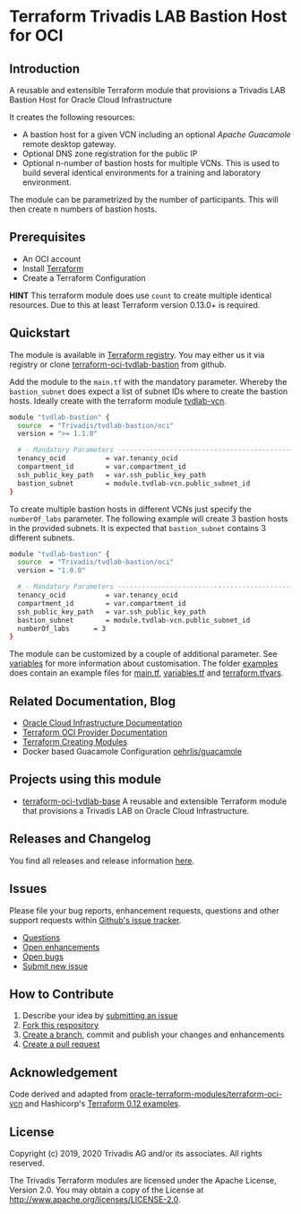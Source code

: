 # Terraform Trivadis LAB Bastion Host for OCI

## Introduction

A reusable and extensible Terraform module that provisions a Trivadis LAB Bastion Host for Oracle Cloud Infrastructure

It creates the following resources:

* A bastion host for a given VCN including an optional *Apache* *Guacamole* remote desktop gateway.
* Optional DNS zone registration for the public IP
* Optional n-number of bastion hosts for multiple VCNs. This is used to build several identical environments for a training and laboratory environment.

The module can be parametrized by the number of participants. This will then create n numbers of bastion hosts.

## Prerequisites

- An OCI account
- Install [Terraform](https://www.terraform.io/downloads.html)
- Create a Terraform Configuration

**HINT** This terraform module does use `count` to create multiple identical resources. Due to this at least Terraform version 0.13.0+ is required.

## Quickstart

The module is available in [Terraform registry](https://registry.terraform.io/modules/Trivadis/tvdlab-bastion/oci/latest). You may either us it via registry or clone [terraform-oci-tvdlab-bastion](https://github.com/Trivadis/terraform-oci-tvdlab-bastion) from github.

Add the module to the `main.tf` with the mandatory parameter. Whereby the `bastion_subnet` does expect a list of subnet IDs where to create the bastion hosts. Ideally create with the terraform module [tvdlab-vcn](https://registry.terraform.io/modules/Trivadis/tvdlab-vcn/oci/latest).

```bash
module "tvdlab-bastion" {
  source  = "Trivadis/tvdlab-bastion/oci"
  version = ">= 1.1.0"

  # - Mandatory Parameters --------------------------------------------------
  tenancy_ocid          = var.tenancy_ocid
  compartment_id        = var.compartment_id
  ssh_public_key_path   = var.ssh_public_key_path
  bastion_subnet        = module.tvdlab-vcn.public_subnet_id
}
```

To create multiple bastion hosts in different VCNs just specify the `numberOf_labs` parameter. The following example will create 3 bastion hosts in the provided subnets. It is expected that `bastion_subnet` contains 3 different subnets.

```bash
module "tvdlab-bastion" {
  source  = "Trivadis/tvdlab-bastion/oci"
  version = "1.0.0"

  # - Mandatory Parameters --------------------------------------------------
  tenancy_ocid          = var.tenancy_ocid
  compartment_id        = var.compartment_id
  ssh_public_key_path   = var.ssh_public_key_path
  bastion_subnet        = module.tvdlab-vcn.public_subnet_id
  numberOf_labs      = 3
}
```

The module can be customized by a couple of additional parameter. See [variables](./doc/variables.md) for more information about customisation. The folder [examples](examples) does contain an example files for [main.tf](examples/main.tf), [variables.tf](examples/variables.tf) and [terraform.tfvars](examples/terraform.tfvars.example).

## Related Documentation, Blog

- [Oracle Cloud Infrastructure Documentation](https://docs.cloud.oracle.com/iaas/Content/home.htm)
- [Terraform OCI Provider Documentation](https://www.terraform.io/docs/providers/oci/index.html)
- [Terraform Creating Modules](https://www.terraform.io/docs/modules/index.html)
- Docker based Guacamole Configuration [oehrlis/guacamole](https://github.com/oehrlis/guacamole)

## Projects using this module

- [terraform-oci-tvdlab-base](https://github.com/Trivadis/terraform-oci-tvdlab-base) A reusable and extensible Terraform module that provisions a Trivadis LAB on Oracle Cloud Infrastructure.

## Releases and Changelog

You find all releases and release information [here](https://github.com/Trivadis/terraform-oci-tvdlab-bastion/releases).

## Issues
Please file your bug reports, enhancement requests, questions and other support requests within [Github's issue tracker](https://help.github.com/articles/about-issues/).

* [Questions](https://github.com/Trivadis/terraform-oci-tvdlab-bastion/issues?q=is%3Aissue+label%3Aquestion)
* [Open enhancements](https://github.com/Trivadis/terraform-oci-tvdlab-bastion/issues?q=is%3Aopen+is%3Aissue+label%3Aenhancement)
* [Open bugs](https://github.com/Trivadis/terraform-oci-tvdlab-bastion/issues?q=is%3Aopen+is%3Aissue+label%3Abug)
* [Submit new issue](https://github.com/Trivadis/terraform-oci-tvdlab-bastion/issues/new)

## How to Contribute

1. Describe your idea by [submitting an issue](https://github.com/Trivadis/terraform-oci-tvdlab-bastion/issues/new)
2. [Fork this respository](https://github.com/Trivadis/terraform-oci-tvdlab-bastion/fork)
3. [Create a branch](https://help.github.com/articles/creating-and-deleting-branches-within-your-repository/), commit and publish your changes and enhancements
4. [Create a pull request](https://help.github.com/articles/creating-a-pull-request/)

## Acknowledgement

Code derived and adapted from [oracle-terraform-modules/terraform-oci-vcn](https://github.com/oracle-terraform-modules/terraform-oci-vcn) and Hashicorp's [Terraform 0.12 examples](https://github.com/terraform-providers/terraform-provider-oci/tree/master/examples).

## License

Copyright (c) 2019, 2020 Trivadis AG and/or its associates. All rights reserved.

The Trivadis Terraform modules are licensed under the Apache License, Version 2.0. You may obtain a copy of the License at http://www.apache.org/licenses/LICENSE-2.0.
